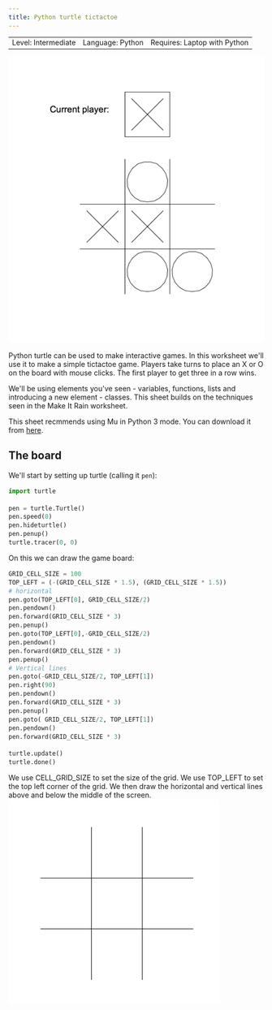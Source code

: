 ```yaml
---
title: Python turtle tictactoe
---
```

<link rel="stylesheet" href="../css/sheet.css">

<table class="key_info">
<tr><td>Level: Intermediate</td>
<td>Language: Python</td>
<td>Requires: Laptop with Python</td></tr>
</table>

<img src="tictactoegame.png" class="leader_picture"/>

Python turtle can be used to make interactive games. In this worksheet we'll use it to make a simple tictactoe game.
Players take turns to place an X or O on the board with mouse clicks. The first player to get three in a row wins.

We'll be using elements you've seen - variables, functions, lists and introducing a new element - classes.
This sheet builds on the techniques seen in the Make It Rain worksheet.

This sheet recmmends using Mu in Python 3 mode. You can download it from [here](https://codewith.mu/).

## The board

We'll start by setting up turtle (calling it `pen`):

```python
import turtle

pen = turtle.Turtle()
pen.speed(0)
pen.hideturtle()
pen.penup()
turtle.tracer(0, 0)
```

On this we can draw the game board:

```python
GRID_CELL_SIZE = 100
TOP_LEFT = (-(GRID_CELL_SIZE * 1.5), (GRID_CELL_SIZE * 1.5))
# horizontal
pen.goto(TOP_LEFT[0], GRID_CELL_SIZE/2)
pen.pendown()
pen.forward(GRID_CELL_SIZE * 3)
pen.penup()
pen.goto(TOP_LEFT[0],-GRID_CELL_SIZE/2)
pen.pendown()
pen.forward(GRID_CELL_SIZE * 3)
pen.penup()
# Vertical lines
pen.goto(-GRID_CELL_SIZE/2, TOP_LEFT[1])
pen.right(90)
pen.pendown()
pen.forward(GRID_CELL_SIZE * 3)
pen.penup()
pen.goto( GRID_CELL_SIZE/2, TOP_LEFT[1])
pen.pendown()
pen.forward(GRID_CELL_SIZE * 3)

turtle.update()
turtle.done()
```

We use CELL_GRID_SIZE to set the size of the grid. We use TOP_LEFT to set the top left corner of the grid.
We then draw the horizontal and vertical lines above and below the middle of the screen.
![](board.png)
